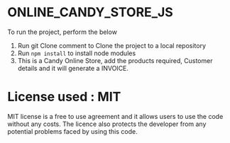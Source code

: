 # ONLINE_CANDY_STORE_JS
To run the project, perform the below
1. Run git Clone comment to Clone the project to a local repository
2. Run `npm install` to install node modules
3. This is a Candy Online Store, add the products required, Customer details and it will generate a INVOICE. 

# License used : MIT
MIT license is a free to use agreement and it allows users to use the code without any costs. 
The licence also protects the developer from any potential problems faced by using this code. 
